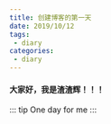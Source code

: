 ```yaml
--- 
title: 创建博客的第一天
date: 2019/10/12
tags: 
 - diary
categories:
 - diary
---
```

#### 大家好，我是渣渣辉！！！

::: tip
One day for me
:::
